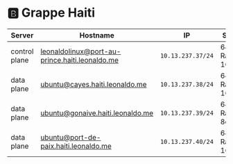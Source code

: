 # :b: Grappe Haiti

| Server           | Hostname                                  |  IP               | Specs                 |
|------------------|-------------------------------------------|-------------------|-----------------------|
| control plane    |leonaldolinux@port-au-prince.haiti.leonaldo.me    | `10.13.237.37/24` | 64GB Ram,      16cpus |
| data plane       |ubuntu@cayes.haiti.leonaldo.me             | `10.13.237.38/24` | 64GB Ram,      16cpus |
| data plane       |ubuntu@gonaive.haiti.leonaldo.me           | `10.13.237.39/24` | 64GB Ram,       8cpus |
| data plane       |ubuntu@port-de-paix.haiti.leonaldo.me      | `10.13.237.40/24` | 64GB Ram,      16cpus |
